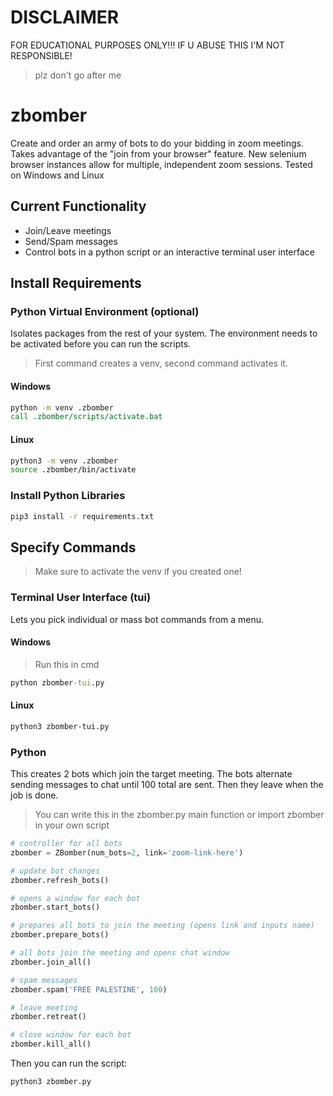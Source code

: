 # DISCLAIMER
FOR EDUCATIONAL PURPOSES ONLY!!! IF U ABUSE THIS I'M NOT RESPONSIBLE!
> plz don't go after me

# zbomber
Create and order an army of bots to do your bidding in zoom meetings. Takes advantage of
the "join from your browser" feature. New selenium browser instances allow for
multiple, independent zoom sessions. Tested on Windows and Linux

## Current Functionality
- Join/Leave meetings
- Send/Spam messages
- Control bots in a python script or an interactive terminal user interface

## Install Requirements
### Python Virtual Environment (optional)
Isolates packages from the rest of your system. The environment needs to be activated before you can run the scripts.
> First command creates a venv, second command activates it.
#### Windows
```cmd
python -m venv .zbomber
call .zbomber/scripts/activate.bat
```
#### Linux
```bash
python3 -m venv .zbomber  
source .zbomber/bin/activate
```
### Install Python Libraries
```bash
pip3 install -r requirements.txt
```
## Specify Commands
> Make sure to activate the venv if you created one!
### Terminal User Interface (tui)
Lets you pick individual or mass bot commands from a menu.
#### Windows
> Run this in cmd
```cmd
python zbomber-tui.py
```
#### Linux
```bash
python3 zbomber-tui.py
```
### Python
This creates 2 bots which join the
target meeting. The bots alternate sending messages to chat until 100 total are sent.
Then they leave when the job is done.
> You can write this in the zbomber.py main function or import zbomber in your own script
```python
# controller for all bots
zbomber = ZBomber(num_bots=2, link='zoom-link-here')

# update bot changes
zbomber.refresh_bots()

# opens a window for each bot
zbomber.start_bots()

# prepares all bots to join the meeting (opens link and inputs name)
zbomber.prepare_bots()

# all bots join the meeting and opens chat window
zbomber.join_all()

# spam messages
zbomber.spam('FREE PALESTINE', 100)

# leave meeting
zbomber.retreat()

# close window for each bot
zbomber.kill_all()
```
Then you can run the script:
```bash
python3 zbomber.py
```
